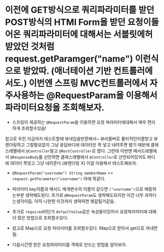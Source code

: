 # 이전에 GET방식으로 쿼리파라미터를 받던 POST방식의 HTMl Form을 받던 요청이들어온 쿼리파라미터에 대해서는 서블릿에허 받았던 것처럼 request.getParamger("name") 이런식으로 받았따. (애너테이션 기반 컨트롤러에서도.) 이번엔 스프링 MVC컨트롤러에서 자주사용하는 @RequestParam을 이용해서 파라미터요청을 조회해보자.

- 스프링이 제공하는 `@RequestParam`을 이용하면 요청 파라미터에대해서 매우 편리하게 조회할수있음!

참고로 우린 지금까지 테스트할때 뷰네임을반환해서~ 뷰리졸버로 물리적인이름받고 뷰 렌더링하고 그럴필요없이 그냥 응답바디에 데이터만 콱 넣고 내려주면 됐기 때문에 클래스레벨에서 `@Controller`말고 `@RestController`로 했다. 그런데 이번엔 메서드레벨에서 `@ResponseBody`를 선언하면 클래스레벨에서 `@Controller`로 선언되어있어도 바디에 데이터 콱넣고 그냥 내려준다.(뷰렌더링 X)
이걸 이용해서 테스트해보자.

- `@RequestParam("username") String memberName` == `request.getParameter("username")` 아애 똑같다.

- 파라미터 key이름과 메서드 매개변수의 이름이 같으면 `("username")`으로 매핑하는부분 생략해도된다. 추가로 `@RequestParam`도 생략해도되지만 이건 너무 과하다는생각이듬. 아직 나한텐 이것까지 생략하면 헷갈릴거같음.

- 추가로 `required`라던가 `defaultValue`같은 속성들이있어서 요청파라미터에 대해 더 많은 방법으로 조회할수있다.

- 참고로 Map으로 요청 파라미터를 조회할수있다. Map으로 받아서 get으로 꺼내면됨.

- 다음시간엔 받은 요청파라미터를 객체로 만드는 방법을 알아보자.
